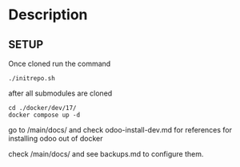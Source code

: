 # Description

## SETUP

Once cloned run the command

	./initrepo.sh

after all submodules are cloned

	cd ./docker/dev/17/
	docker compose up -d

go to /main/docs/ and check odoo-install-dev.md for references for installing
odoo out of docker

check /main/docs/ and see backups.md to configure them.

